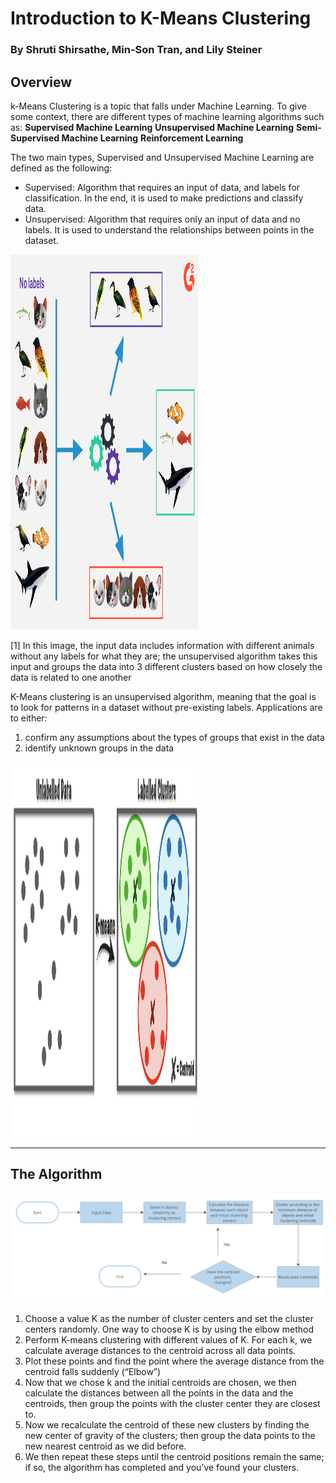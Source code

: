 # Introduction to K-Means Clustering
### By Shruti Shirsathe, Min-Son Tran, and Lily Steiner
## Overview

k-Means Clustering is a topic that falls under Machine Learning. To give some context, there are different types of machine learning algorithms such as:
**Supervised Machine Learning**
**Unsupervised Machine Learning**
**Semi-Supervised Machine Learning**
**Reinforcement Learning**

The two main types, Supervised and Unsupervised Machine Learning are defined as the following:
* Supervised: Algorithm that requires an input of data, and labels for classification. In the end, it is used to make predictions and classify data.
* Unsupervised: Algorithm that requires only an input of data and no labels. It is used to understand the relationships between points in the dataset.

<img src="img/unsupervised-learning.png" width="300" height="600" />

[1] In this image, the input data includes information with different animals without any labels for what they are; the unsupervised algorithm takes this input and groups the data into 3 different clusters based on how closely the data is related to one another

K-Means clustering is an unsupervised algorithm, meaning that the goal is to look for patterns in a dataset without pre-existing labels. 
Applications are to either:
1. confirm any assumptions about the types of groups that exist in the data
2. identify unknown groups in the data

<img src="img/kmeans.png" width="300" height="600" />

* * *

## The Algorithm
![Algorithm](img/algorithm.png)

1. Choose a value K as the number of cluster centers and set the cluster centers randomly. One way to choose K is by using the elbow method
2. Perform K-means clustering with different values of K. For each k, we calculate average distances to the centroid across all data points.
3. Plot these points and find the point where the average distance from the centroid falls suddenly (“Elbow”)
4. Now that we chose k and the initial centroids are chosen, we then 
calculate the distances between all the points in the data and the centroids, then group the points with the cluster center they are closest to.
5. Now we recalculate the centroid of these new clusters by finding the new center of gravity of the clusters; then group the data points to the new nearest centroid as we did before. 
6. We then repeat these steps until the centroid positions remain the same; if so, the algorithm has completed and you’ve found your clusters.
